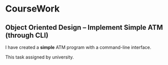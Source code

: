 # CourseWork
## Object Oriented Design – Implement Simple ATM (through CLI)

I have created a **simple** ATM program with a command-line interface.

This task assigned by university.

